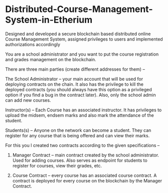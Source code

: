 # Distributed-Course-Management-System-in-Etherium
Designed and developed a secure blockchain based distributed online  Course Management System, assigned privileges to users and implemented authorizations accordingly


You are a school administrator and you want to put the course registration and grades
management on the blockchain.

There are three main parties (create different addresses for them) –

The School Administrator – your main account that will be used for deploying
contracts on the chain. It also has the privilege to kill the deployed contracts (you
should always have this option as a privileged option if you find a bug in the
contract later). Also, only the school admin can add new courses.

Instructor(s) – Each Course has an associated instructor. It has privileges to
upload the midsem, endsem marks and also mark the attendance of the student.

Students(s) – Anyone on the network can become a student. They can register
for any course that is being offered and can view their marks.

For this you I created two contracts according to the given specifications –
1. Manager Contract – main contract created by the school administrator. Used for
adding courses. Also serves as endpoint for students to register for courses, view
their grades, etc.

2. Course Contract – every course has an associated course contract. A contract is
deployed for every course on the blockchain by the Manager Contract.
